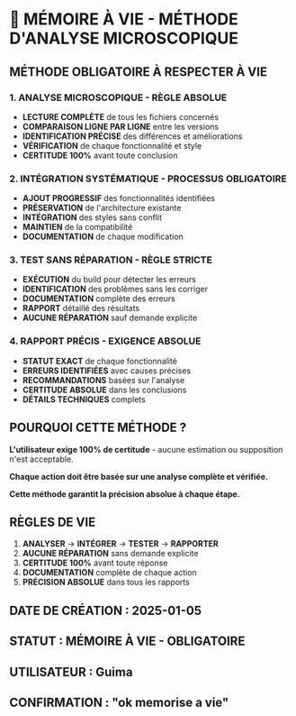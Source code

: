 # 🧠 MÉMOIRE À VIE - MÉTHODE D'ANALYSE MICROSCOPIQUE

## **MÉTHODE OBLIGATOIRE À RESPECTER À VIE**

### **1. ANALYSE MICROSCOPIQUE - RÈGLE ABSOLUE**
- **LECTURE COMPLÈTE** de tous les fichiers concernés
- **COMPARAISON LIGNE PAR LIGNE** entre les versions
- **IDENTIFICATION PRÉCISE** des différences et améliorations
- **VÉRIFICATION** de chaque fonctionnalité et style
- **CERTITUDE 100%** avant toute conclusion

### **2. INTÉGRATION SYSTÉMATIQUE - PROCESSUS OBLIGATOIRE**
- **AJOUT PROGRESSIF** des fonctionnalités identifiées
- **PRÉSERVATION** de l'architecture existante
- **INTÉGRATION** des styles sans conflit
- **MAINTIEN** de la compatibilité
- **DOCUMENTATION** de chaque modification

### **3. TEST SANS RÉPARATION - RÈGLE STRICTE**
- **EXÉCUTION** du build pour détecter les erreurs
- **IDENTIFICATION** des problèmes sans les corriger
- **DOCUMENTATION** complète des erreurs
- **RAPPORT** détaillé des résultats
- **AUCUNE RÉPARATION** sauf demande explicite

### **4. RAPPORT PRÉCIS - EXIGENCE ABSOLUE**
- **STATUT EXACT** de chaque fonctionnalité
- **ERREURS IDENTIFIÉES** avec causes précises
- **RECOMMANDATIONS** basées sur l'analyse
- **CERTITUDE ABSOLUE** dans les conclusions
- **DÉTAILS TECHNIQUES** complets

## **POURQUOI CETTE MÉTHODE ?**

**L'utilisateur exige 100% de certitude** - aucune estimation ou supposition n'est acceptable.

**Chaque action doit être basée sur une analyse complète et vérifiée.**

**Cette méthode garantit la précision absolue à chaque étape.**

## **RÈGLES DE VIE**

1. **ANALYSER** → **INTÉGRER** → **TESTER** → **RAPPORTER**
2. **AUCUNE RÉPARATION** sans demande explicite
3. **CERTITUDE 100%** avant toute réponse
4. **DOCUMENTATION** complète de chaque action
5. **PRÉCISION ABSOLUE** dans tous les rapports

## **DATE DE CRÉATION :** 2025-01-05
## **STATUT :** MÉMOIRE À VIE - OBLIGATOIRE
## **UTILISATEUR :** Guima
## **CONFIRMATION :** "ok memorise a vie"
